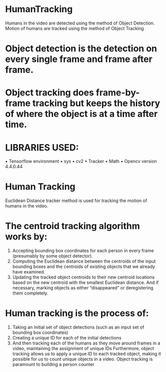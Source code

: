 # HumanTracking
Humans in the video are detected using the method of Object Detection. Motion of humans are tracked using the method of Object Tracking

# Object detection is the detection on every single frame and frame after frame.
# Object tracking does frame-by-frame tracking but keeps the history of where the object is at a time after time.

# LIBRARIES USED:
•	Tensorflow environment
•	sys
•	cv2
•	Tracker
•	Math
•	Opencv version 4.4.0.44

# Human Tracking
Euclidean Distance tracker method is used for tracking the motion of humans in the video.
# The centroid tracking algorithm works by:
1. Accepting bounding box coordinates for each person in every frame (presumably by some object detector).
2. Computing the Euclidean distance between the centroids of the input bounding boxes and the centroids of existing objects that we already have examined.
3. Updating the tracked object centroids to their new centroid locations based on the new centroid with the smallest Euclidean distance.
And if necessary, marking objects as either “disappeared” or deregistering them completely.

# Human tracking is the process of:

1. Taking an initial set of object detections (such as an input set of bounding box coordinates)
2. Creating a unique ID for each of the initial detections
3. And then tracking each of the humans as they move around frames in a video, maintaining the assignment of unique IDs
Furthermore, object tracking allows us to apply a unique ID to each tracked object, making it possible for us to count unique objects in a video. Object tracking is paramount to building a person counter
